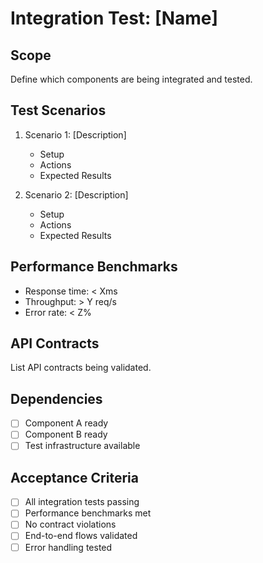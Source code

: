 # Integration Test: [Name]

## Scope
Define which components are being integrated and tested.

## Test Scenarios
1. Scenario 1: [Description]
   - Setup
   - Actions
   - Expected Results

2. Scenario 2: [Description]
   - Setup
   - Actions
   - Expected Results

## Performance Benchmarks
- Response time: < Xms
- Throughput: > Y req/s
- Error rate: < Z%

## API Contracts
List API contracts being validated.

## Dependencies
- [ ] Component A ready
- [ ] Component B ready
- [ ] Test infrastructure available

## Acceptance Criteria
- [ ] All integration tests passing
- [ ] Performance benchmarks met
- [ ] No contract violations
- [ ] End-to-end flows validated
- [ ] Error handling tested
